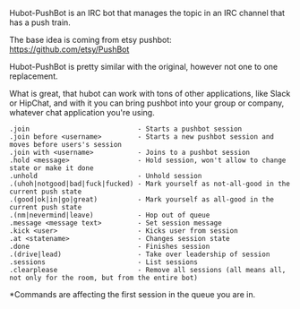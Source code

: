 Hubot-PushBot is an IRC bot that manages the topic in an IRC channel that has a push train.

The base idea is coming from etsy pushbot: https://github.com/etsy/PushBot

Hubot-PushBot is pretty similar with the original, however not one to one replacement.

What is great, that hubot can work with tons of other applications, like Slack or HipChat, and with it you can bring pushbot into your group or company, whatever chat application you're using.

```
.join                           - Starts a pushbot session
.join before <username>         - Starts a new pushbot session and moves before users's session
.join with <username>           - Joins to a pushbot session
.hold <message>                 - Hold session, won't allow to change state or make it done
.unhold                         - Unhold session
.(uhoh|notgood|bad|fuck|fucked) - Mark yourself as not-all-good in the current push state
.(good|ok|in|go|great)          - Mark yourself as all-good in the current push state
.(nm|nevermind|leave)           - Hop out of queue
.message <message text>         - Set session message
.kick <user>                    - Kicks user from session
.at <statename>                 - Changes session state
.done                           - Finishes session
.(drive|lead)                   - Take over leadership of session
.sessions                       - List sessions
.clearplease                    - Remove all sessions (all means all, not only for the room, but from the entire bot)
```

\*Commands are affecting the first session in the queue you are in.
